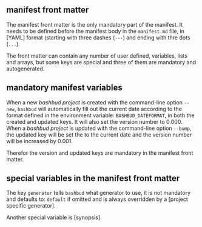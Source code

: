 ## manifest front matter

The manifest front matter is the only mandatory part of the manifest. 
It needs to be defined before the manifest body in the `manifest.md` file,
in [YAML] format (starting with three dashes (`---`) and ending with thre dots (`...`).  

The front matter can contain any number of user defined, variables, lists and arrays, but some keys are special and three of them are mandatory and autogenerated.

## mandatory manifest variables

When a new *bashbud project* is created with the command-line option `--new`,
`bashbud` will automatically fill out the current date according to the format defined in the environment variable: `BASHBUD_DATEFORMAT`,
in both the created and updated keys.
It will also set the version number to 0.000.
When a *bashbud project* is updated with the command-line option `--bump`,
the updated key will be set the to the current date
and the version number will be increased by 0.001.  

Therefor the version and updated keys are mandatory in the manifest front matter.

## special variables in the manifest front matter

The key `generator` tells `bashbud` what generator to use,
it is not mandatory and defaults to: `default` if omitted
and is always overridden by a [project specific generator].


Another special variable is [synopsis].

